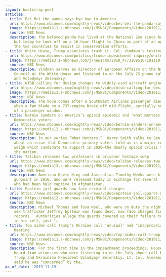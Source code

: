 ```yaml
---
layout: bootstrap-post
articles:
- title: Bei Bei the panda says bye bye to America
  url: https://www.nbcnews.com/nightly-news/video/bei-bei-the-panda-says-bye-bye-to-america-73718341552
  image: https://media11.s-nbcnews.com/j/MSNBC/Components/Video/201911/nn_kti_bei_bei_goodbye_191119_1920x1080.nbcnews-fp-1200-630.jpg
  source: NBC News
  description: The beloved panda has lived at the National Zoo since he was born,
    but today he took off on a 16-hour flight to China as part of an agreement between
    the two countries to assist in conservation efforts.
- title: White House, Trump associates trash Lt. Col. Vindman's testimony
  url: https://www.nbcnews.com/politics/trump-impeachment-inquiry/white-house-trump-associates-trash-lt-col-vindman-s-testimony-n1086351
  image: https://media3.s-nbcnews.com/j/newscms/2019_47/3109516/191119-dan-scavino-ew-533p_88f2d2f80410743374c15372e21bdaf8.nbcnews-fp-1200-630.jpg
  source: NBC News
  description: Vindman serves as director of European Affairs on the National Security
    Council at the White House and listened in on the July 25 phone call between Trump
    and Volodymyr Zelenskiy.
- title: NTSB calling for design changes to widely-used aircraft engine
  url: https://www.nbcnews.com/nightly-news/video/ntsb-calling-for-design-changes-to-widely-used-aircraft-engine-73714757946
  image: https://media13.s-nbcnews.com/j/MSNBC/Components/Video/201911/nn_tco_ntsb_meeting_191119_1920x1080.nbcnews-fp-1200-630.jpg
  source: NBC News
  description: The move comes after a Southwest Airlines passenger died last year
    when a fan blade on a 737-engine broke off mid-flight, partially sucking her out
    of a passenger window.
- title: Bernie Sanders on America’s opioid epidemic and ‘what matters’ most to 2020
    Democratic voters
  url: https://www.nbcnews.com/nightly-news/video/bernie-sanders-on-america-s-opioid-epidemic-and-what-matters-most-to-2020-democratic-voters-73714757921
  image: https://media12.s-nbcnews.com/j/MSNBC/Components/Video/201911/nn_hsm_what_matters_sanders_191119_1920x1080.nbcnews-fp-1200-630.jpg
  source: NBC News
  description: In our series “What Matters,”  Harry Smith talks to Sen. Bernie Sanders
    about an issue that Democratic primary voters told us is a major concern as they
    weigh which candidate to support in 2020—the deadly opioid crisis that has devastated
    the nation.
- title: Taliban releases two professors in prisoner hostage swap
  url: https://www.nbcnews.com/nightly-news/video/taliban-releases-two-professors-in-prisoner-hostage-swap-73715781959
  image: https://media13.s-nbcnews.com/j/MSNBC/Components/Video/201911/nn_ren_taliban_hostages_released_191119_1920x1080.nbcnews-fp-1200-630.jpg
  source: NBC News
  description: American Kevin King and Australian Timothy Weeks were kidnapped at
    gunpoint in 2016, and were released today in exchange for several Taliban members
    who had been held captive in Afghanistan.
- title: Epstein jail guards now face criminal charges
  url: https://www.nbcnews.com/nightly-news/video/epstein-jail-guards-now-face-criminal-charges-73716293636
  image: https://media12.s-nbcnews.com/j/MSNBC/Components/Video/201911/nn_sgo_epstein_guards_charged_191119_1920x1080.nbcnews-fp-1200-630.jpg
  source: NBC News
  description: Michael Thomas and Tova Noel, who were on duty the night before accused
    sex trafficker Jeffrey Epstein was found dead, now face charges tied to falsifying
    records.  Authorities allege the guards covered up their failure to check on Epstein
    in his cell, just 1…
- title: Top aides call Trump’s Ukraine call ‘unusual’ and ‘inappropriate’ in impeachment
    hearing
  url: https://www.nbcnews.com/nightly-news/video/top-aides-call-trump-s-ukraine-call-unusual-and-inappropriate-in-impeachment-hearing-73715781869
  image: https://media11.s-nbcnews.com/j/MSNBC/Components/Video/201911/nn_pal_impeachment_hearings_191119_1920x1080.nbcnews-fp-1200-630.jpg
  source: NBC News
  description: For the first time in the impeachment proceedings, House Democrats
    heard from witnesses who were listening in on the July phone call between President
    Trump and Ukrainian President Volodymyr Zelenskiy. Lt. Col. Alexander Vindman
    said he was “concerned” by the…
as_of_date: '2019-11-19'
---
```


